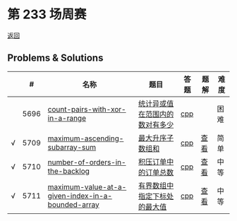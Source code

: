 # 第 233 场周赛

[返回](../../README.md)

## Problems & Solutions
|     | #   | 名称                 | 题目                  | 答题          | 题解 | 难度 |
| --- | --- | -------------------- | --------------------- | ------------- | ---- | ---- |
|   | 5696 | [count-pairs-with-xor-in-a-range](../../problems/count-pairs-with-xor-in-a-range) | [统计异或值在范围内的数对有多少](../../problems/count-pairs-with-xor-in-a-range/README.md) | [cpp](../../problems/count-pairs-with-xor-in-a-range/SOLUTION.cpp) |   | 困难 | 
| √ | 5709 | [maximum-ascending-subarray-sum](../../problems/maximum-ascending-subarray-sum) | [最大升序子数组和](../../problems/maximum-ascending-subarray-sum/README.md) | [cpp](../../problems/maximum-ascending-subarray-sum/SOLUTION.cpp) | [查看](https://leetcode-cn.com/problems/maximum-ascending-subarray-sum/solution/maximum-ascending-by-ikaruga-1lf5/) | 简单 | 
| √ | 5710 | [number-of-orders-in-the-backlog](../../problems/number-of-orders-in-the-backlog) | [积压订单中的订单总数](../../problems/number-of-orders-in-the-backlog/README.md) | [cpp](../../problems/number-of-orders-in-the-backlog/SOLUTION.cpp) | [查看](https://leetcode-cn.com/problems/number-of-orders-in-the-backlog/solution/orders-in-the-backlog-by-ikaruga-qd6k/) | 中等 | 
| √ | 5711 | [maximum-value-at-a-given-index-in-a-bounded-array](../../problems/maximum-value-at-a-given-index-in-a-bounded-array) | [有界数组中指定下标处的最大值](../../problems/maximum-value-at-a-given-index-in-a-bounded-array/README.md) | [cpp](../../problems/maximum-value-at-a-given-index-in-a-bounded-array/SOLUTION.cpp) | [查看](https://leetcode-cn.com/problems/maximum-value-at-a-given-index-in-a-bounded-array/solution/given-index-in-a-bounded-array-by-ikarug-b8uc/) | 中等 | 
